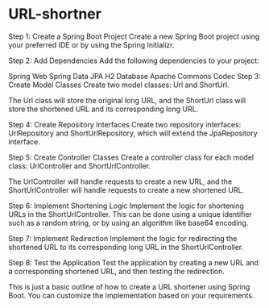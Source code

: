 # URL-shortner

Step 1: Create a Spring Boot Project
Create a new Spring Boot project using your preferred IDE or by using the Spring Initializr.

Step 2: Add Dependencies
Add the following dependencies to your project:

Spring Web
Spring Data JPA
H2 Database
Apache Commons Codec
Step 3: Create Model Classes
Create two model classes: Url and ShortUrl.

The Url class will store the original long URL, and the ShortUrl class will store the shortened URL and its corresponding long URL.

Step 4: Create Repository Interfaces
Create two repository interfaces: UrlRepository and ShortUrlRepository, which will extend the JpaRepository interface.

Step 5: Create Controller Classes
Create a controller class for each model class: UrlController and ShortUrlController.

The UrlController will handle requests to create a new URL, and the ShortUrlController will handle requests to create a new shortened URL.

Step 6: Implement Shortening Logic
Implement the logic for shortening URLs in the ShortUrlController. This can be done using a unique identifier such as a random string, or by using an algorithm like base64 encoding.

Step 7: Implement Redirection
Implement the logic for redirecting the shortened URL to its corresponding long URL in the ShortUrlController.

Step 8: Test the Application
Test the application by creating a new URL and a corresponding shortened URL, and then testing the redirection.

This is just a basic outline of how to create a URL shortener using Spring Boot. You can customize the implementation based on your requirements.




